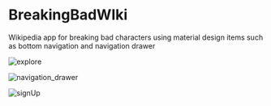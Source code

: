 # BreakingBadWIki
Wikipedia app for breaking bad characters using material design items such as bottom navigation and navigation drawer 





![explore](https://user-images.githubusercontent.com/88928420/218784510-6c77c0b6-48e8-4e0c-9fe0-6fd7a2aa6ccb.png)




![navigation_drawer](https://user-images.githubusercontent.com/88928420/218784596-93bc8c90-152d-4fc9-864b-8b2517600362.png)




![signUp](https://user-images.githubusercontent.com/88928420/218784687-c509a336-e36e-411b-828b-a72af8e0f685.png)
